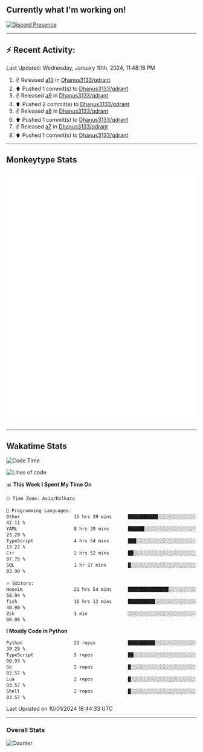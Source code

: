 ## Currently what I'm working on!
[![Discord Presence](https://lanyard.cnrad.dev/api/534981034400284712)](https://discord.com/users/534981034400284712)

---

## :zap: Recent Activity:
<!--RECENT_ACTIVITY:last_update-->
Last Updated: Wednesday, January 10th, 2024, 11:48:18 PM
<!--RECENT_ACTIVITY:last_update_end-->
<!--RECENT_ACTIVITY:start-->
1. ✌️ Released [a10](https://github.com/Dhanus3133/qdrant/releases/tag/a10) in [Dhanus3133/qdrant](https://github.com/Dhanus3133/qdrant)<br>
2. ⬆️ Pushed 1 commit(s) to [Dhanus3133/qdrant](https://github.com/Dhanus3133/qdrant)<br>
3. ✌️ Released [a9](https://github.com/Dhanus3133/qdrant/releases/tag/a9) in [Dhanus3133/qdrant](https://github.com/Dhanus3133/qdrant)<br>
4. ⬆️ Pushed 2 commit(s) to [Dhanus3133/qdrant](https://github.com/Dhanus3133/qdrant)<br>
5. ✌️ Released [a8](https://github.com/Dhanus3133/qdrant/releases/tag/a8) in [Dhanus3133/qdrant](https://github.com/Dhanus3133/qdrant)<br>
6. ⬆️ Pushed 1 commit(s) to [Dhanus3133/qdrant](https://github.com/Dhanus3133/qdrant)<br>
7. ✌️ Released [a7](https://github.com/Dhanus3133/qdrant/releases/tag/a7) in [Dhanus3133/qdrant](https://github.com/Dhanus3133/qdrant)<br>
8. ⬆️ Pushed 1 commit(s) to [Dhanus3133/qdrant](https://github.com/Dhanus3133/qdrant)<br>
<!--RECENT_ACTIVITY:end-->

---

## Monkeytype Stats
<a href="https://monkeytype.com/profile/dhanus">
  <img src="https://raw.githubusercontent.com/Dhanus3133/Dhanus3133/monkeytype/monkeytype-pb.svg" alt="Monkeytype Profile" />
</a>

---

## Wakatime Stats
<!--START_SECTION:waka-->
![Code Time](http://img.shields.io/badge/Code%20Time-1%2C560%20hrs%2054%20mins-blue)

![Lines of code](https://img.shields.io/badge/From%20Hello%20World%20I%27ve%20Written-4.8%20million%20lines%20of%20code-blue)

📊 **This Week I Spent My Time On** 

```text
🕑︎ Time Zone: Asia/Kolkata

💬 Programming Languages: 
Other                    15 hrs 39 mins      ███████████░░░░░░░░░░░░░░   42.11 % 
YAML                     8 hrs 39 mins       ██████░░░░░░░░░░░░░░░░░░░   23.29 % 
TypeScript               4 hrs 54 mins       ███░░░░░░░░░░░░░░░░░░░░░░   13.22 % 
C++                      2 hrs 52 mins       ██░░░░░░░░░░░░░░░░░░░░░░░   07.75 % 
SQL                      1 hr 27 mins        █░░░░░░░░░░░░░░░░░░░░░░░░   03.90 % 

🔥 Editors: 
Neovim                   21 hrs 54 mins      ███████████████░░░░░░░░░░   58.94 % 
fish                     15 hrs 13 mins      ██████████░░░░░░░░░░░░░░░   40.98 % 
Zsh                      1 min               ░░░░░░░░░░░░░░░░░░░░░░░░░   00.08 % 
```

**I Mostly Code in Python** 

```text
Python                   22 repos            ██████████░░░░░░░░░░░░░░░   39.29 % 
TypeScript               5 repos             ██░░░░░░░░░░░░░░░░░░░░░░░   08.93 % 
Go                       2 repos             █░░░░░░░░░░░░░░░░░░░░░░░░   03.57 % 
Lua                      2 repos             █░░░░░░░░░░░░░░░░░░░░░░░░   03.57 % 
Shell                    2 repos             █░░░░░░░░░░░░░░░░░░░░░░░░   03.57 % 
```




 Last Updated on 10/01/2024 18:44:33 UTC
<!--END_SECTION:waka-->
---

### Overall Stats

<img src="https://moe-counter.glitch.me/get/@Dhanus3133?theme=asoul" alt="Counter" />
